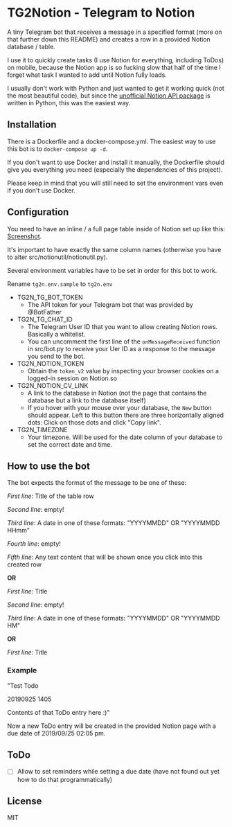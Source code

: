 # TG2Notion - Telegram to Notion
A tiny Telegram bot that receives a message in a specified format (more on that further down this README) and creates a row in a provided Notion database / table.

I use it to quickly create tasks (I use Notion for everything, including ToDos) on mobile, because the Notion app is so fucking slow that half of the time I forget what task I wanted to add until Notion fully loads.

I usually don't work with Python and just wanted to get it working quick (not the most beautiful code), but since the [unofficial Notion API package](https://github.com/jamalex/notion-py) is written in Python, this was the easiest way.

## Installation
There is a Dockerfile and a docker-compose.yml. The easiest way to use this bot is to `docker-compose up -d`.

If you don't want to use Docker and install it manually, the Dockerfile should give you everything you need (especially the dependencies of this project).

Please keep in mind that you will still need to set the environment vars even if you don't use Docker.

## Configuration
You need to have an inline / a full page table inside of Notion set up like this: [Screenshot](https://imgur.com/a/M1jbUIJ).

It's important to have exactly the same column names (otherwise you have to alter src/notionutil/notionutil.py).

Several environment variables have to be set in order for this bot to work.

Rename `tg2n.env.sample` to `tg2n.env`

* TG2N_TG_BOT_TOKEN
  * The API token for your Telegram bot that was provided by @BotFather
* TG2N_TG_CHAT_ID
  * The Telegram User ID that you want to allow creating Notion rows. Basically a whitelist.
  * You can uncomment the first line of the `onMessageReceived` function in src/bot.py to receive your Uer ID as a response to the message you send to the bot.
* TG2N_NOTION_TOKEN
  * Obtain the `token_v2` value by inspecting your browser cookies on a logged-in session on Notion.so
* TG2N_NOTION_CV_LINK
  * A link to the database in Notion (not the page that contains the database but a link to the database itself)
  * If you hover with your mouse over your database, the `New` button should appear. Left to this button there are three horizontally aligned dots: Click on those dots and click "Copy link".
* TG2N_TIMEZONE
  * Your timezone. Will be used for the date column of your database to set the correct date and time.

## How to use the bot
The bot expects the format of the message to be one of these:

*First line*: Title of the table row

*Second line*: empty!

*Third line*: A date in one of these formats: "YYYYMMDD" OR "YYYYMMDD HHmm"

*Fourth line*: empty!

*Fifth line*: Any text content that will be shown once you click into this created row

**OR**

*First line*: Title

*Second line*: empty!

*Third line*: A date in one of these formats: "YYYYMMDD" OR "YYYYMMDD HM"

**OR**

*First line*: Title

### Example
"Test Todo

20190925 1405

Contents of that ToDo entry here :)"

Now a new ToDo entry will be created in the provided Notion page with a due date of 2019/09/25 02:05 pm.

## ToDo
- [ ] Allow to set reminders while setting a due date (have not found out yet how to do that programmatically)

## License
MIT
